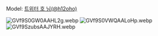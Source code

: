 ﻿---
dddd: 2024.08.18 팝콘 일
nickname: 호
sns_type: x
sns_id: h12oho
---

<a name="h12oho"></a>
Model: <a href="https://x.com/h12oho" target="_blank">트위터 호 님(@h12oho)</a>

![GVf9S0GW0AAHL2g.webp](/assets/img/2024/08-18/호/GVf9S0GW0AAHL2g.webp)
![GVf9S0VWQAALoHp.webp](/assets/img/2024/08-18/호/GVf9S0VWQAALoHp.webp)
![GVf9SzubsAAJYRH.webp](/assets/img/2024/08-18/호/GVf9SzubsAAJYRH.webp)